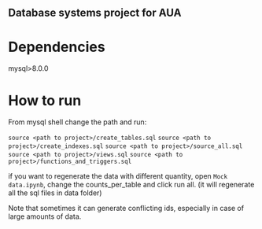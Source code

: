 ## Database systems project for AUA

# Dependencies
mysql>8.0.0

# How to run
From mysql shell change the path and run:

`source <path to project>/create_tables.sql`
`source <path to project>/create_indexes.sql`
`source <path to project>/source_all.sql`
`source <path to project>/views.sql`
`source <path to project>/functions_and_triggers.sql`


if you want to regenerate the data with different quantity, open `Mock data.ipynb`, change the counts_per_table and click run all.
(it will regenerate all the sql files in data folder)

Note that sometimes it can generate conflicting ids, especially in case of large amounts of data.


